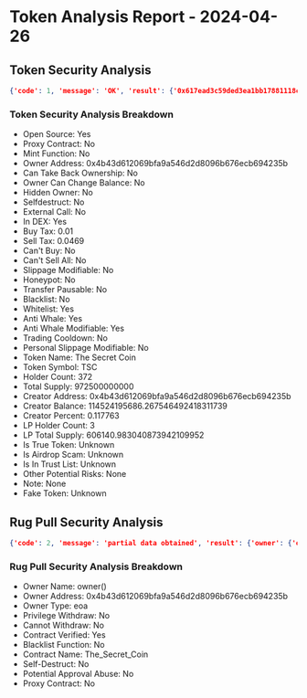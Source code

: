 # Token Analysis Report - 2024-04-26

## Token Security Analysis
```json
{'code': 1, 'message': 'OK', 'result': {'0x617ead3c59ded3ea1bb17881118cf310144b450f': {'note': None, 'lp_total_supply': '606140.983040873942109952', 'lp_holders': [{'is_locked': 0, 'is_contract': 1, 'address': '0x98cbfc7763c8c0a9525154d4c376014a4d00ee83', 'balance': '418330.013267037773988086', 'nft_list': None, 'locked_detail': None, 'tag': '', 'percent': '0.690152992408415486'}, {'is_locked': 1, 'is_contract': 0, 'address': '0x0000000000000000000000000000000000000000', 'balance': '134705.025266627042650866', 'nft_list': None, 'locked_detail': None, 'tag': 'Null Address', 'percent': '0.222233818592569033'}, {'is_locked': 0, 'is_contract': 0, 'address': '0x4b43d612069bfa9a546d2d8096b676ecb694235b', 'balance': '53105.944507209125471', 'nft_list': None, 'locked_detail': None, 'tag': '', 'percent': '0.087613188999015479'}], 'is_airdrop_scam': None, 'other_potential_risks': None, 'transfer_pausable': '0', 'trading_cooldown': '0', 'hidden_owner': '0', 'selfdestruct': '0', 'owner_percent': '0.117763', 'is_whitelisted': '1', 'holder_count': '372', 'trust_list': None, 'is_honeypot': '0', 'honeypot_with_same_creator': '0', 'holders': [{'is_locked': 0, 'is_contract': 0, 'address': '0x4b43d612069bfa9a546d2d8096b676ecb694235b', 'balance': '114524195686.267546492418311739', 'locked_detail': None, 'tag': '', 'percent': '0.117762669086136294'}, {'is_locked': 0, 'is_contract': 1, 'address': '0xabb4aa482335fb9559ad435b0769b733d5e07425', 'balance': '103231553215.394580467021360726', 'locked_detail': None, 'tag': 'UniswapV2', 'percent': '0.106150697393721933'}, {'is_locked': 0, 'is_contract': 0, 'address': '0xe38432f7950538a3ba519cdd2537a59beec3ec1c', 'balance': '46954811789.288696930926689492', 'locked_detail': None, 'tag': '', 'percent': '0.048282582816749302'}, {'is_locked': 0, 'is_contract': 0, 'address': '0xc4bf734797bd6e2c6076cd810f71f17e45c6ca1a', 'balance': '40769524972.741057773011692294', 'locked_detail': None, 'tag': '', 'percent': '0.041922390717471524'}, {'is_locked': 0, 'is_contract': 0, 'address': '0xea777aea7dd759ee73c1e77c608b88a05dda914d', 'balance': '36902180549.044224626671631724', 'locked_detail': None, 'tag': '', 'percent': '0.037945686939891233'}, {'is_locked': 0, 'is_contract': 0, 'address': '0xe58269a07c9cb82fbca003641e41f6f2e00ea7f2', 'balance': '36873490829.588146673733433696', 'locked_detail': None, 'tag': '', 'percent': '0.037916185943021230'}, {'is_locked': 0, 'is_contract': 0, 'address': '0xb81791feb4e0342064cf4ef52f05d02b1689ace7', 'balance': '34936861594.31172602157403646', 'locked_detail': None, 'tag': '', 'percent': '0.035924793413174011'}, {'is_locked': 0, 'is_contract': 0, 'address': '0xa076b6f0da9d5a0fb80e106a7235b18c17c2473d', 'balance': '33297848744.351717939512145213', 'locked_detail': None, 'tag': '', 'percent': '0.034239433156145725'}, {'is_locked': 0, 'is_contract': 0, 'address': '0xe872ce1fdfca752bfcecf4e6ced1a0b5bc0432e5', 'balance': '28647654344.543075281529286025', 'locked_detail': None, 'tag': '', 'percent': '0.029457742256599563'}, {'is_locked': 0, 'is_contract': 0, 'address': '0x5a5c9b73b760853f4586b47af4d2463a12817b9b', 'balance': '25388845088.581233504865347438', 'locked_detail': None, 'tag': '', 'percent': '0.026106781582088671'}], 'dex': [{'name': 'UniswapV2', 'liquidity': '13167.25919055', 'pair': '0xabb4aa482335fb9559ad435b0769b733d5e07425'}], 'is_open_source': '1', 'sell_tax': '0.0469', 'token_name': 'The Secret Coin', 'fake_token': None, 'creator_address': '0x4b43d612069bfa9a546d2d8096b676ecb694235b', 'creator_percent': '0.117763', 'is_proxy': '0', 'creator_balance': '114524195686.267546492418311739', 'is_in_dex': '1', 'owner_balance': '114524195686.267546492418311739', 'total_supply': '972500000000', 'is_true_token': None, 'can_take_back_ownership': '0', 'is_blacklisted': '0', 'owner_address': '0x4b43d612069bfa9a546d2d8096b676ecb694235b', 'slippage_modifiable': '0', 'buy_tax': '0.01', 'external_call': '0', 'cannot_sell_all': '0', 'lp_holder_count': '3', 'personal_slippage_modifiable': '0', 'is_anti_whale': '1', 'is_mintable': '0', 'owner_change_balance': '0', 'cannot_buy': '0', 'anti_whale_modifiable': '1', 'token_symbol': 'TSC'}}}
```

### Token Security Analysis Breakdown
- Open Source: Yes
- Proxy Contract: No
- Mint Function: No
- Owner Address: 0x4b43d612069bfa9a546d2d8096b676ecb694235b
- Can Take Back Ownership: No
- Owner Can Change Balance: No
- Hidden Owner: No
- Selfdestruct: No
- External Call: No
- In DEX: Yes
- Buy Tax: 0.01
- Sell Tax: 0.0469
- Can't Buy: No
- Can't Sell All: No
- Slippage Modifiable: No
- Honeypot: No
- Transfer Pausable: No
- Blacklist: No
- Whitelist: Yes
- Anti Whale: Yes
- Anti Whale Modifiable: Yes
- Trading Cooldown: No
- Personal Slippage Modifiable: No
- Token Name: The Secret Coin
- Token Symbol: TSC
- Holder Count: 372
- Total Supply: 972500000000
- Creator Address: 0x4b43d612069bfa9a546d2d8096b676ecb694235b
- Creator Balance: 114524195686.267546492418311739
- Creator Percent: 0.117763
- LP Holder Count: 3
- LP Total Supply: 606140.983040873942109952
- Is True Token: Unknown
- Is Airdrop Scam: Unknown
- Is In Trust List: Unknown
- Other Potential Risks: None
- Note: None
- Fake Token: Unknown

## Rug Pull Security Analysis
```json
{'code': 2, 'message': 'partial data obtained', 'result': {'owner': {'owner_name': 'owner()', 'owner_address': '0x4b43d612069bfa9a546d2d8096b676ecb694235b', 'owner_type': 'eoa'}, 'privilege_withdraw': 0, 'withdraw_missing': 0, 'is_open_source': 1, 'blacklist': 0, 'contract_name': 'The_Secret_Coin', 'selfdestruct': 0, 'is_proxy': 0, 'approval_abuse': 0}}
```

### Rug Pull Security Analysis Breakdown
- Owner Name: owner()
- Owner Address: 0x4b43d612069bfa9a546d2d8096b676ecb694235b
- Owner Type: eoa
- Privilege Withdraw: No
- Cannot Withdraw: No
- Contract Verified: Yes
- Blacklist Function: No
- Contract Name: The_Secret_Coin
- Self-Destruct: No
- Potential Approval Abuse: No
- Proxy Contract: No
